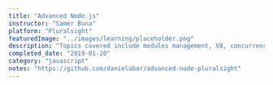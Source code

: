```yaml
---
title: "Advanced Node.js"
instructor: "Samer Buna"
platform: "Pluralsight"
featuredImage: "../images/learning/placeholder.png"
description: "Topics covered include modules management, V8, concurrency, event loop, streams, child processes, clusters, npm, and Node's event-driven modules for networking and HTTP web servers."
completed_date: "2019-01-20"
category: "javascript"
notes: "https://github.com/danielabar/advanced-node-pluralsight"
---
```

